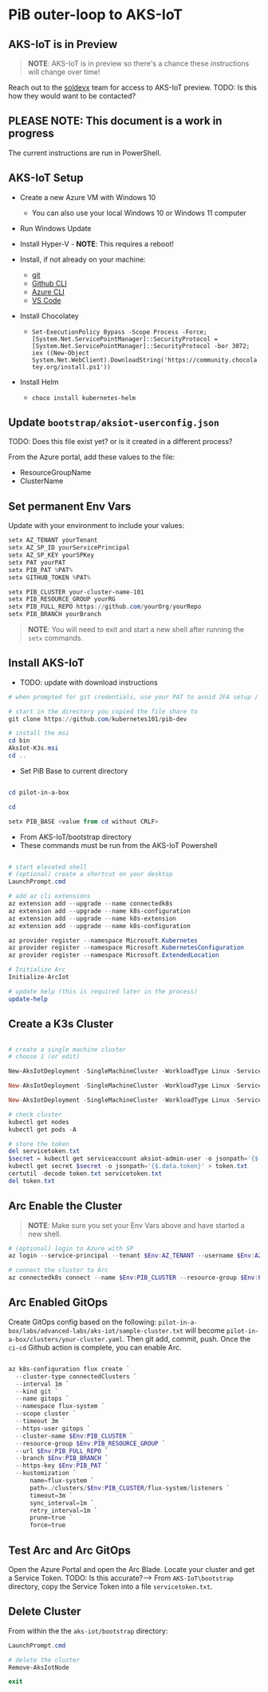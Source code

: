 # PiB outer-loop to AKS-IoT

## AKS-IoT is in Preview

> **NOTE**: AKS-IoT is in preview so there's a chance these instructions will
change over time!

Reach out to the [soldevx](mailto:soldevx@microsoft.com) team for access to AKS-IoT preview.
TODO: Is this how they would want to be contacted?

## PLEASE NOTE: This document is a work in progress

The current instructions are run in PowerShell.

## AKS-IoT Setup

- Create a new Azure VM with Windows 10
  - You can also use your local Windows 10 or Windows 11 computer
- Run Windows Update
- Install Hyper-V - **NOTE**: This requires a reboot!
- Install, if not already on your machine:
  - [git](https://git-scm.com/book/en/v2/Getting-Started-Installing-Git)
  - [Github CLI](https://cli.github.com/manual/installation)
  - [Azure CLI](https://learn.microsoft.com/en-us/cli/azure/install-azure-cli)
  - [VS Code](https://code.visualstudio.com/Download)

- Install Chocolatey
  - `Set-ExecutionPolicy Bypass -Scope Process -Force; [System.Net.ServicePointManager]::SecurityProtocol = [System.Net.ServicePointManager]::SecurityProtocol -bor 3072; iex ((New-Object System.Net.WebClient).DownloadString('https://community.chocolatey.org/install.ps1'))`

- Install Helm
  - `choco install kubernetes-helm`

## Update `bootstrap/aksiot-userconfig.json`

TODO: Does this file exist yet? or is it created in a different process?

From the Azure portal, add these values to the file:

- ResourceGroupName
- ClusterName

## Set permanent Env Vars

Update with your environment to include your values:

```powershell
setx AZ_TENANT yourTenant
setx AZ_SP_ID yourServicePrincipal
setx AZ_SP_KEY yourSPKey
setx PAT yourPAT
setx PIB_PAT %PAT%
setx GITHUB_TOKEN %PAT%

setx PIB_CLUSTER your-cluster-name-101
setx PIB_RESOURCE_GROUP yourRG
setx PIB_FULL_REPO https://github.com/yourOrg/yourRepo
setx PIB_BRANCH yourBranch
```

> **NOTE**: You will need to exit and start a new shell after running the `setx` commands.

## Install AKS-IoT

- TODO: update with download instructions

```powershell
# when prompted for git credentials, use your PAT to avoid 2FA setup / issues

# start in the directory you copied the file share to
git clone https://github.com/kubernetes101/pib-dev

# install the msi
cd bin
AksIot-K3s.msi
cd ..

```

- Set PiB Base to current directory

```powershell

cd pilot-in-a-box

cd

setx PIB_BASE <value from cd without CRLF>

```

- From AKS-IoT/bootstrap directory
- These commands must be run from the AKS-IoT Powershell

```powershell

# start elevated shell
# (optional) create a shortcut on your desktop
LaunchPrompt.cmd

# add az cli extensions
az extension add --upgrade --name connectedk8s
az extension add --upgrade --name k8s-configuration
az extension add --upgrade --name k8s-extension
az extension add --upgrade --name k8s-configuration

az provider register --namespace Microsoft.Kubernetes
az provider register --namespace Microsoft.KubernetesConfiguration
az provider register --namespace Microsoft.ExtendedLocation

# Initialize Arc
Initialize-ArcIot

# update help (this is required later in the process)
update-help

```

## Create a K3s Cluster

```powershell

# create a single machine cluster
# choose 1 (or edit)

New-AksIotDeployment -SingleMachineCluster -WorkloadType Linux -ServiceIPRangeSize 10 -LinuxVmCpuCount 2 -LinuxVmMemoryInMB 4096

New-AksIotDeployment -SingleMachineCluster -WorkloadType Linux -ServiceIPRangeSize 10 -LinuxVmCpuCount 4 -LinuxVmMemoryInMB 8192

New-AksIotDeployment -SingleMachineCluster -WorkloadType Linux -ServiceIPRangeSize 10 -LinuxVmCpuCount 6 -LinuxVmMemoryInMB 12288

# check cluster
kubectl get nodes
kubectl get pods -A

# store the token
del servicetoken.txt
$secret = kubectl get serviceaccount aksiot-admin-user -o jsonpath='{$.secrets[0].name}'
kubectl get secret $secret -o jsonpath='{$.data.token}' > token.txt
certutil -decode token.txt servicetoken.txt
del token.txt

```

## Arc Enable the Cluster

> **NOTE**: Make sure you set your Env Vars above and have started a new shell.

```powershell
# (optional) login to Azure with SP
az login --service-principal --tenant $Env:AZ_TENANT --username $Env:AZ_SP_ID --password $Env:AZ_SP_KEY

# connect the cluster to Arc
az connectedk8s connect --name $Env:PIB_CLUSTER --resource-group $Env:PIB_RESOURCE_GROUP
```

## Arc Enabled GitOps

Create GitOps config based on the following: `pilot-in-a-box/labs/advanced-labs/aks-iot/sample-cluster.txt`
will become `pilot-in-a-box/clusters/your-cluster.yaml`. Then git add, commit, push. Once the
`ci-cd` Github action is complete, you can enable Arc.

```powershell

az k8s-configuration flux create `
  --cluster-type connectedClusters `
  --interval 1m `
  --kind git `
  --name gitops `
  --namespace flux-system `
  --scope cluster `
  --timeout 3m `
  --https-user gitops `
  --cluster-name $Env:PIB_CLUSTER `
  --resource-group $Env:PIB_RESOURCE_GROUP `
  --url $Env:PIB_FULL_REPO `
  --branch $Env:PIB_BRANCH `
  --https-key $Env:PIB_PAT `
  --kustomization `
      name=flux-system `
      path=./clusters/$Env:PIB_CLUSTER/flux-system/listeners `
      timeout=3m `
      sync_interval=1m `
      retry_interval=1m `
      prune=true `
      force=true

```

## Test Arc and Arc GitOps

Open the Azure Portal and open the Arc Blade. Locate your cluster and get a Service Token.
TODO: Is this accurate?--> From `AKS-IoT\bootstrap` directory, copy the Service Token into a file
`servicetoken.txt`.

## Delete Cluster

From within the the `aks-iot/bootstrap` directory:

```powershell
LaunchPrompt.cmd

# delete the cluster
Remove-AksIotNode

exit
```

